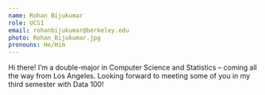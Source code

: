 ```yaml
---
name: Rohan Bijukumar
role: UCS1
email: rohanbijukumar@berkeley.edu
photo: Rohan_Bijukumar.jpg
pronouns: He/Him
---
```

Hi there! I’m a double-major in Computer Science and Statistics – coming all the way from Los Angeles. Looking forward to meeting some of you in my third semester with Data 100!